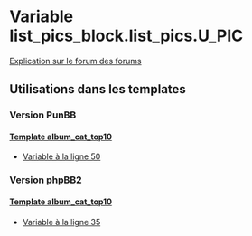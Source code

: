# Variable list_pics_block.list_pics.U_PIC
[Explication sur le forum des forums](http://forum.forumactif.com/t294113-listing-des-variables#list_pics_block.list_pics.U_PIC)
## Utilisations dans les templates
### Version PunBB
#### [Template album_cat_top10](punbb/album_cat_top10.md)
* [Variable à la ligne 50](../punbb/album_cat_top10.tpl#L50)
### Version phpBB2
#### [Template album_cat_top10](subsilver/album_cat_top10.md)
* [Variable à la ligne 35](../subsilver/album_cat_top10.tpl#L35)